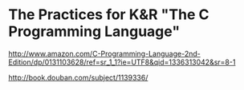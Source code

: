 # The Practices for K&R "The C Programming Language"

http://www.amazon.com/C-Programming-Language-2nd-Edition/dp/0131103628/ref=sr_1_1?ie=UTF8&qid=1336313042&sr=8-1

http://book.douban.com/subject/1139336/
